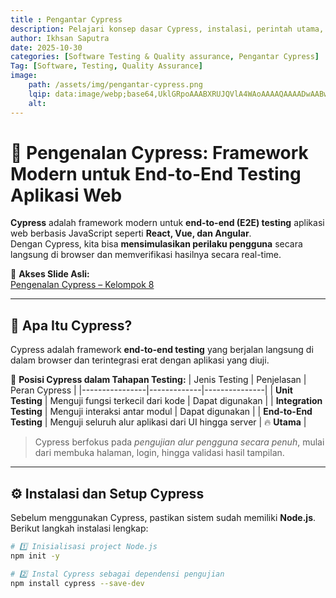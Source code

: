 ```yaml
---
title : Pengantar Cypress
description: Pelajari konsep dasar Cypress, instalasi, perintah utama, serta keunggulannya dibanding Selenium. Disertai contoh study case login pada situs saucedemo.com untuk memahami praktik pengujian otomatis berbasis UI.
author: Ikhsan Saputra
date: 2025-10-30
categories: [Software Testing & Quality assurance, Pengantar Cypress]
Tag: [Software, Testing, Quality Assurance]
image:
    path: /assets/img/pengantar-cypress.png
    lqip: data:image/webp;base64,UklGRpoAAABXRUJQVlA4WAoAAAAQAAAADwAABwAAQUxQSDIAAAARL0AmbZurmr57yyIiqE8oiG0bejIYEQTgqiDA9vqnsUSI6H+oAERp2HZ65qP/VIAWAFZQOCBCAAAA8AEAnQEqEAAIAAVAfCWkAALp8sF8rgRgAP7o9FDvMCkMde9PK7euH5M1m6VWoDXf2FkP3BqV0ZYbO6NA/VFIAAAA
    alt:
---
```


# 🌿 Pengenalan Cypress: Framework Modern untuk End-to-End Testing Aplikasi Web

**Cypress** adalah framework modern untuk **end-to-end (E2E) testing** aplikasi web berbasis JavaScript seperti **React, Vue, dan Angular**.  
Dengan Cypress, kita bisa **mensimulasikan perilaku pengguna** secara langsung di browser dan memverifikasi hasilnya secara real-time.

📂 **Akses Slide Asli:**  
[Pengenalan Cypress – Kelompok 8](https://drive.google.com/file/d/1lBwmTvmXF0iDxCIX0SbTfTBOQ7-eOLOx/view?usp=drive_link)

---

## 🧠 Apa Itu Cypress?

Cypress adalah framework **end-to-end testing** yang berjalan langsung di dalam browser dan terintegrasi erat dengan aplikasi yang diuji.

🔹 **Posisi Cypress dalam Tahapan Testing:**
| Jenis Testing | Penjelasan | Peran Cypress |
|----------------|-------------|---------------|
| **Unit Testing** | Menguji fungsi terkecil dari kode | Dapat digunakan |
| **Integration Testing** | Menguji interaksi antar modul | Dapat digunakan |
| **End-to-End Testing** | Menguji seluruh alur aplikasi dari UI hingga server | 🔥 **Utama** |

> Cypress berfokus pada *pengujian alur pengguna secara penuh*, mulai dari membuka halaman, login, hingga validasi hasil tampilan.

---

## ⚙️ Instalasi dan Setup Cypress

Sebelum menggunakan Cypress, pastikan sistem sudah memiliki **Node.js**.  
Berikut langkah instalasi lengkap:

```bash
# 1️⃣ Inisialisasi project Node.js
npm init -y

# 2️⃣ Instal Cypress sebagai dependensi pengujian
npm install cypress --save-dev

 